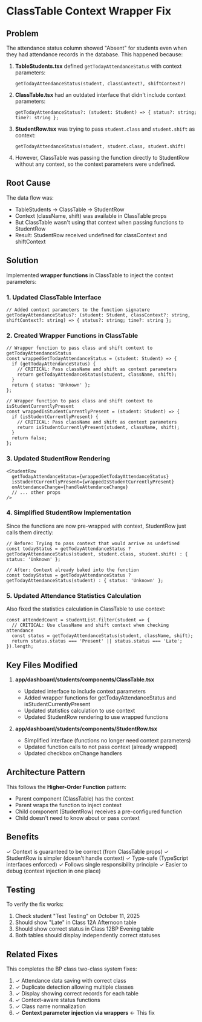 # ClassTable Context Wrapper Fix

## Problem
The attendance status column showed "Absent" for students even when they had attendance records in the database. This happened because:

1. **TableStudents.tsx** defined `getTodayAttendanceStatus` with context parameters:
   ```tsx
   getTodayAttendanceStatus(student, classContext?, shiftContext?)
   ```

2. **ClassTable.tsx** had an outdated interface that didn't include context parameters:
   ```tsx
   getTodayAttendanceStatus?: (student: Student) => { status?: string; time?: string };
   ```

3. **StudentRow.tsx** was trying to pass `student.class` and `student.shift` as context:
   ```tsx
   getTodayAttendanceStatus(student, student.class, student.shift)
   ```

4. However, ClassTable was passing the function directly to StudentRow without any context, so the context parameters were undefined.

## Root Cause
The data flow was:
- TableStudents → ClassTable → StudentRow
- Context (className, shift) was available in ClassTable props
- But ClassTable wasn't using that context when passing functions to StudentRow
- Result: StudentRow received undefined for classContext and shiftContext

## Solution
Implemented **wrapper functions** in ClassTable to inject the context parameters:

### 1. Updated ClassTable Interface
```tsx
// Added context parameters to the function signature
getTodayAttendanceStatus?: (student: Student, classContext?: string, shiftContext?: string) => { status?: string; time?: string };
```

### 2. Created Wrapper Functions in ClassTable
```tsx
// Wrapper function to pass class and shift context to getTodayAttendanceStatus
const wrappedGetTodayAttendanceStatus = (student: Student) => {
  if (getTodayAttendanceStatus) {
    // CRITICAL: Pass className and shift as context parameters
    return getTodayAttendanceStatus(student, className, shift);
  }
  return { status: 'Unknown' };
};

// Wrapper function to pass class and shift context to isStudentCurrentlyPresent
const wrappedIsStudentCurrentlyPresent = (student: Student) => {
  if (isStudentCurrentlyPresent) {
    // CRITICAL: Pass className and shift as context parameters
    return isStudentCurrentlyPresent(student, className, shift);
  }
  return false;
};
```

### 3. Updated StudentRow Rendering
```tsx
<StudentRow
  getTodayAttendanceStatus={wrappedGetTodayAttendanceStatus}
  isStudentCurrentlyPresent={wrappedIsStudentCurrentlyPresent}
  onAttendanceChange={handleAttendanceChange}
  // ... other props
/>
```

### 4. Simplified StudentRow Implementation
Since the functions are now pre-wrapped with context, StudentRow just calls them directly:
```tsx
// Before: Trying to pass context that would arrive as undefined
const todayStatus = getTodayAttendanceStatus ? getTodayAttendanceStatus(student, student.class, student.shift) : { status: 'Unknown' };

// After: Context already baked into the function
const todayStatus = getTodayAttendanceStatus ? getTodayAttendanceStatus(student) : { status: 'Unknown' };
```

### 5. Updated Attendance Statistics Calculation
Also fixed the statistics calculation in ClassTable to use context:
```tsx
const attendedCount = studentList.filter(student => {
  // CRITICAL: Use className and shift context when checking attendance
  const status = getTodayAttendanceStatus(student, className, shift);
  return status.status === 'Present' || status.status === 'Late';
}).length;
```

## Key Files Modified
1. **app/dashboard/students/components/ClassTable.tsx**
   - Updated interface to include context parameters
   - Added wrapper functions for getTodayAttendanceStatus and isStudentCurrentlyPresent
   - Updated statistics calculation to use context
   - Updated StudentRow rendering to use wrapped functions

2. **app/dashboard/students/components/StudentRow.tsx**
   - Simplified interface (functions no longer need context parameters)
   - Updated function calls to not pass context (already wrapped)
   - Updated checkbox onChange handlers

## Architecture Pattern
This follows the **Higher-Order Function** pattern:
- Parent component (ClassTable) has the context
- Parent wraps the function to inject context
- Child component (StudentRow) receives a pre-configured function
- Child doesn't need to know about or pass context

## Benefits
✓ Context is guaranteed to be correct (from ClassTable props)
✓ StudentRow is simpler (doesn't handle context)
✓ Type-safe (TypeScript interfaces enforced)
✓ Follows single responsibility principle
✓ Easier to debug (context injection in one place)

## Testing
To verify the fix works:
1. Check student "Test Testing" on October 11, 2025
2. Should show "Late" in Class 12A Afternoon table
3. Should show correct status in Class 12BP Evening table
4. Both tables should display independently correct statuses

## Related Fixes
This completes the BP class two-class system fixes:
1. ✓ Attendance data saving with correct class
2. ✓ Duplicate detection allowing multiple classes
3. ✓ Display showing correct records for each table
4. ✓ Context-aware status functions
5. ✓ Class name normalization
6. ✓ **Context parameter injection via wrappers** ← This fix
